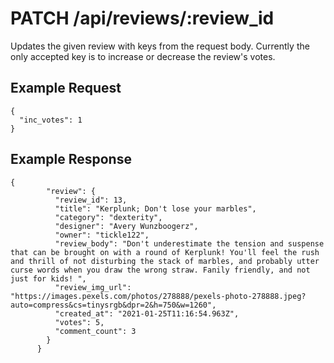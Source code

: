 # PATCH /api/reviews/:review_id

Updates the given review with keys from the request body. Currently the only accepted key is to increase or decrease the review's votes.

## Example Request

```
{
  "inc_votes": 1
}
```

## Example Response

```
{
        "review": {
          "review_id": 13,
          "title": "Kerplunk; Don't lose your marbles",
          "category": "dexterity",
          "designer": "Avery Wunzboogerz",
          "owner": "tickle122",
          "review_body": "Don't underestimate the tension and suspense that can be brought on with a round of Kerplunk! You'll feel the rush and thrill of not disturbing the stack of marbles, and probably utter curse words when you draw the wrong straw. Fanily friendly, and not just for kids! ",
          "review_img_url": "https://images.pexels.com/photos/278888/pexels-photo-278888.jpeg?auto=compress&cs=tinysrgb&dpr=2&h=750&w=1260",
          "created_at": "2021-01-25T11:16:54.963Z",
          "votes": 5,
          "comment_count": 3
        }
      }
```
